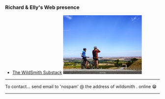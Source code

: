 ### Richard & Elly's Web presence

- [The WildSmith Substack](https://wildsmith.substack.com)
![US](fieldimage.jpg)

---
 To contact... send email to 'nospam' @ the address of wildsmith  .  online 😁
 
 ---
